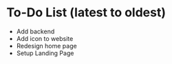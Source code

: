 # To-Do List (latest to oldest)

-   Add backend
-   Add icon to website
-   Redesign home page
-   Setup Landing Page

